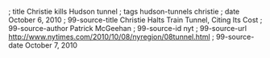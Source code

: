 ; title Christie kills Hudson tunnel
; tags hudson-tunnels christie
; date October 6, 2010
; 99-source-title Christie Halts Train Tunnel, Citing Its Cost
; 99-source-author Patrick McGeehan
; 99-source-id nyt
; 99-source-url http://www.nytimes.com/2010/10/08/nyregion/08tunnel.html
; 99-source-date October 7, 2010
